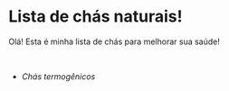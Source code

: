 <h1>Lista de chás naturais!</h1>

Olá! Esta é minha lista de chás para melhorar sua saúde!

<br>

- _Chás termogênicos_
